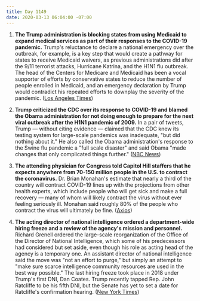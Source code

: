 ```yaml
---
title: Day 1149
date: 2020-03-13 06:04:00 -07:00
---
```


1. **The Trump administration is blocking states from using Medicaid to expand medical services as part of their responses to the COVID-19 pandemic.** Trump's reluctance to declare a national emergency over the outbreak, for example, is a key step that would create a pathway for states to receive Medicaid waivers, as previous administrations did after the 9/11 terrorist attacks, Hurricane Katrina, and the H1N1 flu outbreak. The head of the Centers for Medicare and Medicaid has been a vocal supporter of efforts by conservative states to reduce the number of people enrolled in Medicaid, and an emergency declaration by Trump would contradict his repeated efforts to downplay the severity of the pandemic. ([Los Angeles Times](https://www.latimes.com/politics/story/2020-03-13/trump-administration-blocks-states-use-medicaid-respond-coronavirus-crisis))

2. **Trump criticized the CDC over its response to COVID-19 and blamed the Obama administration for not doing enough to prepare for the next viral outbreak after the H1N1 pandemic of 2009.** In a pair of tweets, Trump — without citing evidence — claimed that the CDC knew its testing system for large-scale pandemics was inadequate, "but did nothing about it." He also called the Obama administration's response to the Swine flu pandemic a "full scale disaster" and said Obama "made changes that only complicated things further." ([NBC News](https://www.nbcnews.com/politics/white-house/trump-condemns-cdc-lack-coronavirus-testing-blames-obama-n1157671))

3. **The attending physician for Congress told Capitol Hill staffers that he expects anywhere from 70-150 million people in the U.S. to contract the coronavirus.** Dr. Brian Monahan's estimate that nearly a third of the country will contract COVID-19 lines up with the projections from other health experts, which include people who will get sick and make a full recovery — many of whom will likely contract the virus without ever feeling seriously ill. Monahan said roughly 80% of the people who contract the virus will ultimately be fine. ([Axios](https://www.axios.com/congressional-physician-predicts-75-150-million-us-coronavirus-cases-fec69e77-1515-4fbc-8340-c53b65c22c53.html))

4. **The acting director of national intelligence ordered a department-wide hiring freeze and a review of the agency's mission and personnel.** Richard Grenell ordered the large-scale reorganization of the Office of the Director of National Intelligence, which some of his predecessors had considered but set aside, even though his role as acting head of the agency is a temporary one. An assistant director of national intelligence said the move was "not an effort to purge," but simply an attempt to "make sure scarce intelligence community resources are used in the best way possible." The last hiring freeze took place in 2018 under Trump's first DNI, Dan Coates. Trump recently tapped Rep. John Ratcliffe to be his fifth DNI, but the Senate has yet to set a date for Ratcliffe's confirmation hearing. ([New York Times](https://www.nytimes.com/2020/03/12/us/politics/richard-grenell-intelligence-office-review.html))